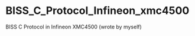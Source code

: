 BISS_C_Protocol_Infineon_xmc4500
================================

BISS C Protocol  in Infineon XMC4500 (wrote by myself)
